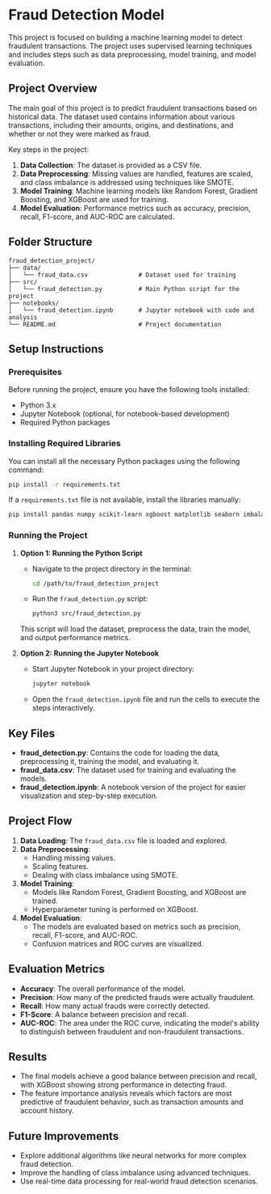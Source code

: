 # Fraud Detection Model

This project is focused on building a machine learning model to detect fraudulent transactions. The project uses supervised learning techniques and includes steps such as data preprocessing, model training, and model evaluation.

## Project Overview

The main goal of this project is to predict fraudulent transactions based on historical data. The dataset used contains information about various transactions, including their amounts, origins, and destinations, and whether or not they were marked as fraud.

Key steps in the project:
1. **Data Collection**: The dataset is provided as a CSV file.
2. **Data Preprocessing**: Missing values are handled, features are scaled, and class imbalance is addressed using techniques like SMOTE.
3. **Model Training**: Machine learning models like Random Forest, Gradient Boosting, and XGBoost are used for training.
4. **Model Evaluation**: Performance metrics such as accuracy, precision, recall, F1-score, and AUC-ROC are calculated.

## Folder Structure

```
fraud_detection_project/
├── data/
│   └── fraud_data.csv              # Dataset used for training
├── src/
│   └── fraud_detection.py          # Main Python script for the project
├── notebooks/
│   └── fraud_detection.ipynb       # Jupyter notebook with code and analysis
└── README.md                       # Project documentation
```

## Setup Instructions

### Prerequisites

Before running the project, ensure you have the following tools installed:
- Python 3.x
- Jupyter Notebook (optional, for notebook-based development)
- Required Python packages

### Installing Required Libraries

You can install all the necessary Python packages using the following command:

```bash
pip install -r requirements.txt
```

If a `requirements.txt` file is not available, install the libraries manually:

```bash
pip install pandas numpy scikit-learn xgboost matplotlib seaborn imbalanced-learn
```

### Running the Project

1. **Option 1: Running the Python Script**

   - Navigate to the project directory in the terminal:
     ```bash
     cd /path/to/fraud_detection_project
     ```
   - Run the `fraud_detection.py` script:
     ```bash
     python3 src/fraud_detection.py
     ```

   This script will load the dataset, preprocess the data, train the model, and output performance metrics.

2. **Option 2: Running the Jupyter Notebook**

   - Start Jupyter Notebook in your project directory:
     ```bash
     jupyter notebook
     ```
   - Open the `fraud_detection.ipynb` file and run the cells to execute the steps interactively.

## Key Files

- **fraud_detection.py**: Contains the code for loading the data, preprocessing it, training the model, and evaluating it.
- **fraud_data.csv**: The dataset used for training and evaluating the models.
- **fraud_detection.ipynb**: A notebook version of the project for easier visualization and step-by-step execution.

## Project Flow

1. **Data Loading**: The `fraud_data.csv` file is loaded and explored.
2. **Data Preprocessing**:
   - Handling missing values.
   - Scaling features.
   - Dealing with class imbalance using SMOTE.
3. **Model Training**:
   - Models like Random Forest, Gradient Boosting, and XGBoost are trained.
   - Hyperparameter tuning is performed on XGBoost.
4. **Model Evaluation**:
   - The models are evaluated based on metrics such as precision, recall, F1-score, and AUC-ROC.
   - Confusion matrices and ROC curves are visualized.

## Evaluation Metrics

- **Accuracy**: The overall performance of the model.
- **Precision**: How many of the predicted frauds were actually fraudulent.
- **Recall**: How many actual frauds were correctly detected.
- **F1-Score**: A balance between precision and recall.
- **AUC-ROC**: The area under the ROC curve, indicating the model's ability to distinguish between fraudulent and non-fraudulent transactions.

## Results

- The final models achieve a good balance between precision and recall, with XGBoost showing strong performance in detecting fraud.
- The feature importance analysis reveals which factors are most predictive of fraudulent behavior, such as transaction amounts and account history.

## Future Improvements

- Explore additional algorithms like neural networks for more complex fraud detection.
- Improve the handling of class imbalance using advanced techniques.
- Use real-time data processing for real-world fraud detection scenarios.
